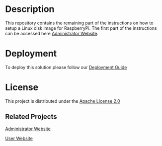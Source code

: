 # Description

This repository contains the
remaining part of the instructions on how to setup a Linux disk image for RaspberryPi.
The first part of the instructions can be accessed here [Administrator Website](https://github.com/UBC-CIC/people-counting-with-aws-rekognition-Admin-Website).

# Deployment
To deploy this solution please follow our [Deployment Guide](./docs/deployment.md)

# License
This project is distributed under the  [Apache License 2.0](https://github.com/UBC-CIC/vgh-covid-19-ct-model/blob/master/LICENSE) 

## Related Projects

[Administrator Website](https://github.com/UBC-CIC/people-counting-with-aws-rekognition-Admin-Website)

[User Website](https://github.com/UBC-CIC/people-counting-with-aws-rekognition-User-Website)